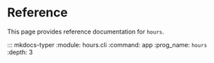 # Reference

This page provides reference documentation for `hours`.

::: mkdocs-typer
    :module: hours.cli
    :command: app
    :prog_name: `hours`
    :depth: 3
